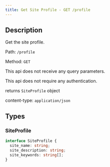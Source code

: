 ```yaml
---
title: Get Site Profile - GET /profile
---
```


## Description

Get the site profile.

Path: `/profile`

Method: `GET`

This api does not receive any query parameters.

This api does not require any authentication.

returns `SiteProfile` object

content-type: `application/json`

## Types

### SiteProfile

```typescript
interface SiteProfile {
  site_name: string;
  site_description: string;
  site_keywords: string[];
}
```